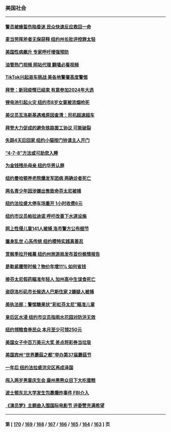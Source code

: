 ### 美国社会
---
#### [警员被蜂蜇伤陷昏迷 民众快速反应救回一命](../../pages/ncid1078160/n13828763.md?09210445) 
#### [麦当劳挥斧者无保获释 纽约州长批评控罪太轻](../../pages/ncid1078160/n13828676.md?09210445) 
#### [美国性病飙升 专家呼吁增强预防](../../pages/ncid1078160/n13828723.md?09210445) 
#### [油管热门视频 网站代理 翻墙必看视频](http://209.222.30.114:81/youtube.html?09210445)
#### [TikTok兴起盗车挑战 美各地警署高度警惕](../../pages/ncid1078160/n13828620.md?09210445) 
#### [拜登：新冠疫情已结束 有意参加2024年大选](../../pages/ncid1078160/n13828206.md?09210445) 
#### [锂电池引起火灾 纽约市8岁女童被浓烟呛死](../../pages/ncid1078160/n13828027.md?09210445) 
#### [美议员瓦洛斯基遇难原因查清：司机超速超车](../../pages/ncid1078160/n13827763.md?09210445) 
#### [拜登大力促成的避免铁路罢工协议 可能破裂](../../pages/ncid1078160/n13827703.md?09210445) 
#### [失踪4天后回家 纽约小猫按门铃请主人开门](../../pages/ncid1078160/n13827418.md?09210445) 
#### [“4-7-8”方法或可助您入睡](../../pages/ncid1078160/n13827345.md?09210445) 
#### [为金钱残杀母亲 纽约华男认罪](../../pages/ncid1078160/n13827031.md?09210445) 
#### [纽约曼哈顿养老院爆发军团病 两确诊者死亡](../../pages/ncid1078160/n13827015.md?09210445) 
#### [两名青少年因涉嫌出售致命芬太尼被捕](../../pages/ncid1078160/n13826884.md?09210445) 
#### [纽约法拉盛大停车场重开 1小时收费6元](../../pages/ncid1078160/n13826993.md?09210445) 
#### [纽约市议员帕拉迪诺 呼吁改善下水道设施](../../pages/ncid1078160/n13826991.md?09210445) 
#### [网上性侵儿童141人被捕 洛市警方公布细节](../../pages/ncid1078160/n13826838.md?09210445) 
#### [置身乱世 心系传统 纽约模特实践真善忍](../../pages/ncid1078160/n13826624.md?09210445) 
#### [赏枫季拉开帷幕 纽约州旅游局发布首份枫情报告](../../pages/ncid1078160/n13826235.md?09210445) 
#### [是勒紧腰带时候？物价年增11% 如何省钱](../../pages/ncid1078160/n13826061.md?09210445) 
#### [掺芬太尼假药瞄准年轻人 加州高中生误食死亡](../../pages/ncid1078160/n13825991.md?09210445) 
#### [盗窃洛杉矶市长候选人巴斯住家 2嫌疑人被捕](../../pages/ncid1078160/n13825967.md?09210445) 
#### [美执法部：警惕糖果状“彩虹芬太尼”瞄准儿童](../../pages/ncid1078160/n13825530.md?09210445) 
#### [皇后区水浸 纽约市议员指雨水花园对防洪无效](../../pages/ncid1078160/n13825407.md?09210445) 
#### [纽约领粮食券民众 本月至少可领250元](../../pages/ncid1078160/n13825386.md?09210445) 
#### [美国女子中百万美元大奖 差点将彩券当垃圾](../../pages/ncid1078160/n13825337.md?09210445) 
#### [美国宾州“世界蘑菇之都”举办第37届蘑菇节](../../pages/ncid1078160/n13825301.md?09210445) 
#### [一年后 纽约法拉盛洪灾区再成泽国](../../pages/ncid1078160/n13824639.md?09210445) 
#### [闯入两岁男童庆生会 康州黑熊众目下大吃蛋糕](../../pages/ncid1078160/n13824529.md?09210445) 
#### [波士顿东北大学发生包裹爆炸事件 FBI介入](../../pages/ncid1078160/n13824518.md?09210445) 
#### [《演员梦》主题曲入围国际电影节 评委赞充满希望](../../pages/ncid1078160/n13824499.md?09210445) 

---
#### 第 [ [170](./170.md?09210445) / [169](./169.md?09210445) / [168](./168.md?09210445) / [167](./167.md?09210445) / [166](./166.md?09210445) / [165](./165.md?09210445) / [164](./164.md?09210445) / [163](./163.md?09210445) ] 页
